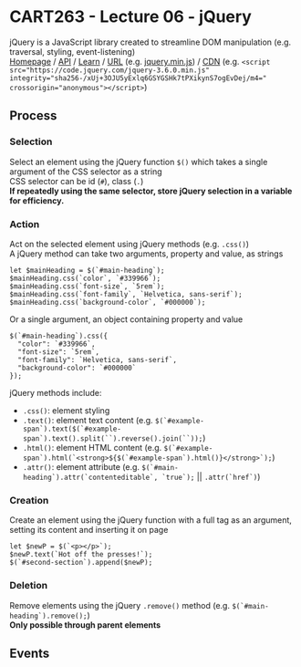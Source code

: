 # CART263 - Lecture 06 - jQuery
jQuery is a JavaScript library created to streamline DOM manipulation (e.g. traversal, styling, event-listening)<br>
[Homepage](https://jquery.com/) / [API](https://api.jquery.com/) / [Learn](https://learn.jquery.com/) / [URL](https://jquery.com/download/) (e.g. [jquery.min.js](https://code.jquery.com/jquery-3.6.0.min.js)) / [CDN](https://releases.jquery.com/) (e.g. `<script src="https://code.jquery.com/jquery-3.6.0.min.js" integrity="sha256-/xUj+3OJU5yExlq6GSYGSHk7tPXikynS7ogEvDej/m4=" crossorigin="anonymous"></script>`)

## Process
### Selection
Select an element using the jQuery function `$()` which takes a single argument of the CSS selector as a string  
CSS selector can be id (`#`), class (`.`)  
__If repeatedly using the same selector, store jQuery selection in a variable for efficiency.__
### Action
Act on the selected element using jQuery methods (e.g. `.css()`)  
A jQuery method can take two arguments, property and value, as strings
```
let $mainHeading = $(`#main-heading`);
$mainHeading.css(`color`, `#339966`);
$mainHeading.css(`font-size`, `5rem`);
$mainHeading.css(`font-family`, `Helvetica, sans-serif`);
$mainHeading.css(`background-color`, `#000000`);
```
Or a single argument, an object containing property and value
```
$(`#main-heading`).css({
  "color": `#339966`,
  "font-size": `5rem`,
  "font-family": `Helvetica, sans-serif`,
  "background-color": `#000000`
});
```
jQuery methods include:
- `.css()`: element styling
- `.text()`: element text content (e.g. ```$(`#example-span`).text($(`#example-span`).text().split(``).reverse().join(``));```)
- `.html()`: element HTML content (e.g. ```$(`#example-span`).html(`<strong>${$(`#example-span`).html()}</strong>`);```)
- `.attr()`: element attribute (e.g. ```$(`#main-heading`).attr(`contenteditable`, `true`);``` || ```.attr(`href`)```)

### Creation
Create an element using the jQuery function with a full tag as an argument, setting its content and inserting it on page
```
let $newP = $(`<p></p>`);
$newP.text(`Hot off the presses!`);
$(`#second-section`).append($newP);
```

### Deletion
Remove elements using the jQuery `.remove()` method (e.g. ```$(`#main-heading`).remove();```)  
__Only possible through parent elements__

## Events
